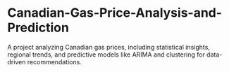# Canadian-Gas-Price-Analysis-and-Prediction
A project analyzing Canadian gas prices, including statistical insights, regional trends, and predictive models like ARIMA and clustering for data-driven recommendations.
